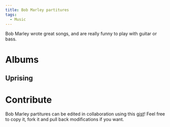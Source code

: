 ```yaml
---
title: Bob Marley partitures
tags:
  - Music
---
```


Bob Marley wrote great songs, and are really funny to play with guitar or bass.

# Albums

## Uprising



# Contribute

Bob Marley partitures can be edited in collaboration using this [gist](https://gist.github.com/fibo/70e8954c7cdae17d1347)! Feel free to copy it, fork it and pull back modifications if you want.


